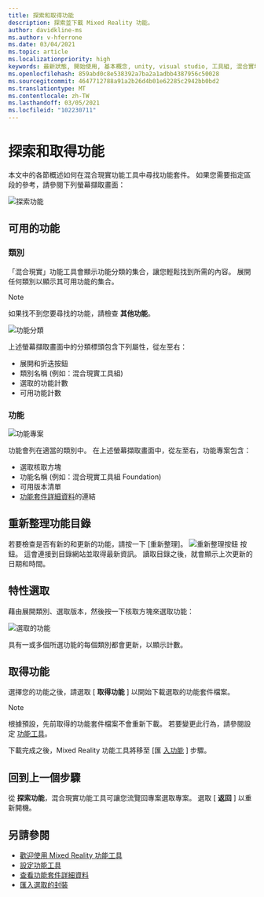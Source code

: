 ```yaml
---
title: 探索和取得功能
description: 探索並下載 Mixed Reality 功能。
author: davidkline-ms
ms.author: v-hferrone
ms.date: 03/04/2021
ms.topic: article
ms.localizationpriority: high
keywords: 最新狀態, 開始使用, 基本概念, unity, visual studio, 工具組, 混合實境頭戴式裝置, windows 混合實境頭戴式裝置, 虛擬實境頭戴式裝置, 安裝, Windows, HoloLens, 模擬器, unreal, openxr
ms.openlocfilehash: 859abd0c8e538392a7ba2a1adbb4387956c50028
ms.sourcegitcommit: 4647712788a91a2b26d4b01e62285c2942bb0bd2
ms.translationtype: MT
ms.contentlocale: zh-TW
ms.lasthandoff: 03/05/2021
ms.locfileid: "102230711"
---
```

# <a name="discovering-and-acquiring-features"></a>探索和取得功能

本文中的各節概述如何在混合現實功能工具中尋找功能套件。 如果您需要指定區段的參考，請參閱下列螢幕擷取畫面：

![探索功能](images/FeatureToolDiscovery.png)

## <a name="available-features"></a>可用的功能

### <a name="category"></a>類別

「混合現實」功能工具會顯示功能分類的集合，讓您輕鬆找到所需的內容。 展開任何類別以顯示其可用功能的集合。

> [!NOTE]
> 如果找不到您要尋找的功能，請檢查 **其他功能**。

![功能分類](images/FeatureCategory.png)

上述螢幕擷取畫面中的分類標頭包含下列屬性，從左至右：

- 展開和折迭按鈕
- 類別名稱 (例如：混合現實工具組) 
- 選取的功能計數
- 可用功能計數

### <a name="feature"></a>功能

![功能專案](images/FeatureEntry.png)

功能會列在適當的類別中。 在上述螢幕擷取畫面中，從左至右，功能專案包含：

- 選取核取方塊
- 功能名稱 (例如：混合現實工具組 Foundation) 
- 可用版本清單
- [功能套件詳細資料](viewing-package-details.md)的連結

## <a name="refresh-the-feature-catalog"></a>重新整理功能目錄

若要檢查是否有新的和更新的功能，請按一下 [重新整理]。 ![重新整理按鈕](images/RefreshButton.png) 按鈕。 這會連接到目錄網站並取得最新資訊。 讀取目錄之後，就會顯示上次更新的日期和時間。

## <a name="select-features"></a>特性選取

藉由展開類別、選取版本，然後按一下核取方塊來選取功能：

![選取的功能](images/SelectedFeatures.png)

具有一或多個所選功能的每個類別都會更新，以顯示計數。

## <a name="acquiring-features"></a>取得功能

選擇您的功能之後，請選取 [ **取得功能** ] 以開始下載選取的功能套件檔案。

> [!NOTE]
> 根據預設，先前取得的功能套件檔案不會重新下載。 若要變更此行為，請參閱設定 [功能工具](configuring-feature-tool.md)。

下載完成之後，Mixed Reality 功能工具將移至 [匯 [入功能](importing-features.md) ] 步驟。

## <a name="going-back-to-the-previous-step"></a>回到上一個步驟

從 **探索功能**，混合現實功能工具可讓您流覽回專案選取專案。 選取 [ **返回** ] 以重新開機。

## <a name="see-also"></a>另請參閱

- [歡迎使用 Mixed Reality 功能工具](welcome-to-mr-feature-tool.md)
- [設定功能工具](configuring-feature-tool.md)
- [查看功能套件詳細資料](viewing-package-details.md)
- [匯入選取的封裝](importing-features.md)
